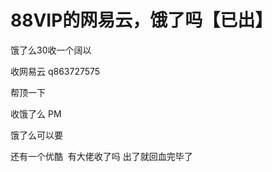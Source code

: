 # 88VIP的网易云，饿了吗【已出】


饿了么30收一个阔以<img id="aimg_Kc09u" onclick="zoom(this, this.src, 0, 0, 0)" class="zoom" src="https://cdn.jsdelivr.net/gh/hishis/forum-master/public/images/patch.gif" onmouseover="img_onmouseoverfunc(this)" onload="thumbImg(this)" border="0" alt="" />

收网易云 q863727575

帮顶一下

收饿了么 PM

饿了么可以要

还有一个优酷&nbsp;&nbsp;有大佬收了吗 出了就回血完毕了
